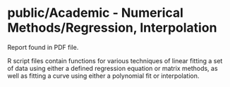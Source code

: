 # public/Academic - Numerical Methods/Regression, Interpolation

Report found in PDF file.

R script files contain functions for various techniques of linear fitting a set of data using either a defined regression equation or matrix methods, as well as fitting a curve using either a polynomial fit or interpolation.